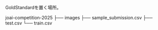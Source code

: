 GoldStandardを置く場所。

joai-competition-2025
├── images
├── sample_submission.csv
├── test.csv
└── train.csv